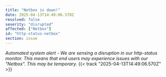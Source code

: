 ```yaml
---
title: "Netbox is down!"
date: 2025-04-13T14:49:06.570Z
resolved: false
severity: "disrupted"
affected: ["Netbox"]
id: "http-status-netbox"
section: issue
---
```


**Automated system alert* - We are sensing a disruption in our http-status monitor. This means that end users may experience issues with our "Netbox". This may be temporary.* {{< track "2025-04-13T14:49:06.570Z" >}}
